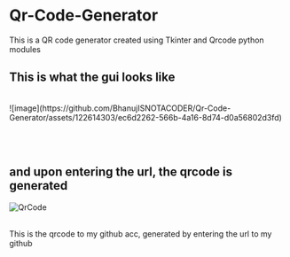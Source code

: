 # Qr-Code-Generator
This is a QR code generator created using Tkinter and Qrcode python modules

## This is what the gui looks like 
<br>
![image](https://github.com/BhanujISNOTACODER/Qr-Code-Generator/assets/122614303/ec6d2262-566b-4a16-8d74-d0a56802d3fd)


<br><br>

## and upon entering the url, the qrcode is generated
![QrCode](https://github.com/BhanujISNOTACODER/Qr-Code-Generator/assets/122614303/f0536ed0-da83-4084-aeef-6a14604a5e84)
<br><br>

This is the qrcode to my github acc, generated by entering the url to my github
